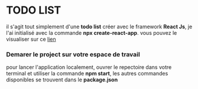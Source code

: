 # TODO LIST 

il s'agit tout simplement d'une **todo list** créer avec le framework **React Js**,
je l'ai initialisé avec la commande **npx create-react-app**. 
vous pouvez le visualiser sur ce [lien][def]

  ### Demarer le project sur votre espace de travail

  pour lancer l'application localement, ouvrer le repectoire dans votre terminal et utiliser la commande **npm start**, les autres commandes disponibles se trouvent dans le **package.json**

[def]: https://glodielukose.github.io/react_todo_list/